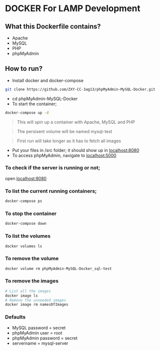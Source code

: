 # DOCKER For LAMP Development 

## What this Dockerfile contains?
- Apache
- MySQL
- PHP
- phpMyAdmin

## How to run?
- Install docker and docker-compose
```bash
git clone https://github.com/ZXY-CC-3ag13/phpMyAdmin-MySQL-Docker.git
```
- cd phpMyAdmin-MySQL-Docker
- To start the container;
```bash
docker-compose up -d
```
> This will spin up a container with Apache, MySQL and PHP

> The persisent volume will be named mysql-test

> First run will take longer as it has to fetch all images

- Put your files in /src folder; it should show up in [localhost:8080](https://localhost:8080)
- To access phpMyAdmin, navigate to [localhost:5000](https://localhost:5000)

### To check if the server is running or not;

open [localhost:8080](https://localhost:8080)

### To list the current running containers;

```bash
docker-compose ps
```

### To stop the container

```bash
docker-compose down
```

### To list the volumes

```bash
docker volumes ls
```

### To remove the volume

```bash
docker volume rm phpMyAdmin-MySQL-Docker_sql-test
```
### To remove the images

```bash
# List all the images
docker image ls
# Remove the unneeded images
docker image rm namesOfImages
```

### Defaults

- MySQL password = secret
- phpMyAdmin user = root
- phpMyAdmin password = secret
- servername = mysql-server
